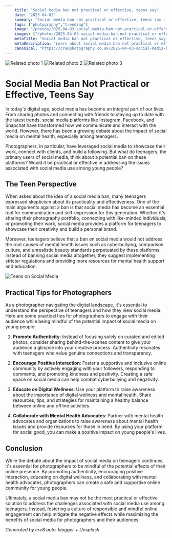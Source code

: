 ```yaml
---
    title: "Social media ban not practical or effective, teens say"
    date: "2025-04-03"
    summary: "Social media ban not practical or effective, teens say - A trending topic in photography."
    tags: ["photography","trending"]
    image: "/photos/2025-04-03-social-media-ban-not-practical-or-effective-teens-say-1.jpg"
    images: ["/photos/2025-04-03-social-media-ban-not-practical-or-effective-teens-say-1.jpg","/photos/2025-04-03-social-media-ban-not-practical-or-effective-teens-say-2.jpg","/photos/2025-04-03-social-media-ban-not-practical-or-effective-teens-say-3.jpg"]
    metaTitle: "Social media ban not practical or effective, teens say | Cre8 Photography"
    metaDescription: "Learn about social media ban not practical or effective, teens say in photography with practical tips and insights."
    canonical: "https://cre8photography.co.uk/2025-04-03-social-media-ban-not-practical-or-effective-teens-say"
---
```



<div class="grid grid-cols-1 sm:grid-cols-2 md:grid-cols-3 gap-4">
  <img src="/photos/2025-04-03-social-media-ban-not-practical-or-effective-teens-say-1.jpg" alt="Related photo 1" class="w-full rounded-lg" />
<img src="/photos/2025-04-03-social-media-ban-not-practical-or-effective-teens-say-2.jpg" alt="Related photo 2" class="w-full rounded-lg" />
<img src="/photos/2025-04-03-social-media-ban-not-practical-or-effective-teens-say-3.jpg" alt="Related photo 3" class="w-full rounded-lg" />
</div>


# Social Media Ban Not Practical or Effective, Teens Say

In today's digital age, social media has become an integral part of our lives. From sharing photos and connecting with friends to staying up to date with the latest trends, social media platforms like Instagram, Facebook, and Snapchat have transformed how we communicate and interact with the world. However, there has been a growing debate about the impact of social media on mental health, especially among teenagers.

Photographers, in particular, have leveraged social media to showcase their work, connect with clients, and build a following. But what do teenagers, the primary users of social media, think about a potential ban on these platforms? Would it be practical or effective in addressing the issues associated with social media use among young people?

## The Teen Perspective

When asked about the idea of a social media ban, many teenagers expressed skepticism about its practicality and effectiveness. One of the main arguments against a ban is that social media has become an essential tool for communication and self-expression for this generation. Whether it's sharing their photography portfolio, connecting with like-minded individuals, or promoting their work, social media provides a platform for teenagers to showcase their creativity and build a personal brand.

Moreover, teenagers believe that a ban on social media would not address the root causes of mental health issues such as cyberbullying, comparison culture, and unrealistic beauty standards perpetuated by these platforms. Instead of banning social media altogether, they suggest implementing stricter regulations and providing more resources for mental health support and education.

![Teens on Social Media](/path/to/image)

## Practical Tips for Photographers

As a photographer navigating the digital landscape, it's essential to understand the perspective of teenagers and how they view social media. Here are some practical tips for photographers to engage with their audience while being mindful of the potential impact of social media on young people:

1. **Promote Authenticity**: Instead of focusing solely on curated and edited photos, consider sharing behind-the-scenes content to give your audience a glimpse into your creative process. Authenticity resonates with teenagers who value genuine connections and transparency.

2. **Encourage Positive Interaction**: Foster a supportive and inclusive online community by actively engaging with your followers, responding to comments, and promoting kindness and positivity. Creating a safe space on social media can help combat cyberbullying and negativity.

3. **Educate on Digital Wellness**: Use your platform to raise awareness about the importance of digital wellness and mental health. Share resources, tips, and strategies for maintaining a healthy balance between online and offline activities.

4. **Collaborate with Mental Health Advocates**: Partner with mental health advocates and organizations to raise awareness about mental health issues and provide resources for those in need. By using your platform for social good, you can make a positive impact on young people's lives.

## Conclusion

While the debate about the impact of social media on teenagers continues, it's essential for photographers to be mindful of the potential effects of their online presence. By promoting authenticity, encouraging positive interaction, educating on digital wellness, and collaborating with mental health advocates, photographers can create a safe and supportive online community for young people.

Ultimately, a social media ban may not be the most practical or effective solution to address the challenges associated with social media use among teenagers. Instead, fostering a culture of responsible and mindful online engagement can help mitigate the negative effects while maximizing the benefits of social media for photographers and their audiences.

*Generated by cre8 auto-blogger + Unsplash*
